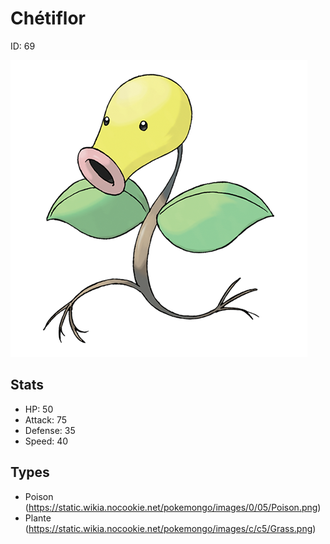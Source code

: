 # Chétiflor


ID: 69

![](https://raw.githubusercontent.com/PokeAPI/sprites/master/sprites/pokemon/other/official-artwork/69.png "Chétiflor")

## Stats


 - HP: 50
 - Attack: 75
 - Defense: 35
 - Speed: 40

## Types


 - Poison (https://static.wikia.nocookie.net/pokemongo/images/0/05/Poison.png)
 - Plante (https://static.wikia.nocookie.net/pokemongo/images/c/c5/Grass.png)

